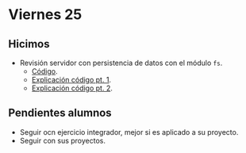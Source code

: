 # Viernes 25

## Hicimos

- Revisión servidor con persistencia de datos con el módulo `fs`.
    - [Código](https://github.com/NormanPerrin/node-sample-crud-server).
    - [Explicación código pt. 1](https://youtu.be/k2r1TjCpxmU).
    - [Explicación código pt. 2](https://youtu.be/n07tm3Immlw).

## Pendientes alumnos

- Seguir ocn ejercicio integrador, mejor si es aplicado a su proyecto.
- Seguir con sus proyectos.
